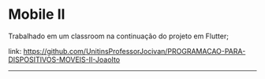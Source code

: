 # Mobile II

Trabalhado em um classroom na continuação do projeto em Flutter;

link: https://github.com/UnitinsProfessorJocivan/PROGRAMACAO-PARA-DISPOSITIVOS-MOVEIS-II-JoaoIto

---
